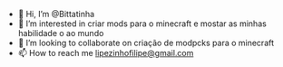 - 👋 Hi, I’m @Bittatinha
- 👀 I’m interested in  criar mods para o    minecraft e mostar as minhas habilidade o ao mundo
- 💞️ I’m looking to collaborate on criação de modpcks para o minecraft
- 📫 How to reach me  lipezinhofilipe@gmail.com
<!---
batataasada28/batataasada28 is a ✨ special ✨ repository because its `README.md` (this file) appears on your GitHub profile.
You can click the Preview link to take a look at your changes.
--->
